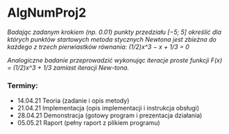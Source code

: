 # AlgNumProj2

_Badając zadanym krokiem (np. 0.01) punkty przedziału [−5; 5] określić dla których punktów startowych metoda stycznych Newtona jest zbieżna do każdego z trzech pierwiastków równania: (1/2)x^3 − x + 1/3 = 0_

_Analogiczne badanie przeprowadzić wykonując iteracje proste funkcji F(x) = (1/2)x^3 + 1/3 zamiast iteracji New-tona._

### Terminy:
- 14.04.21 Teoria (zadanie i opis metody)
- 21.04.21 Implementacja (opis implementacji i instrukcja obsługi)
- 28.04.21 Demonstracja (gotowy program i prezentacja działania)
- 05.05.21 Raport (pełny raport z plikiem programu)
